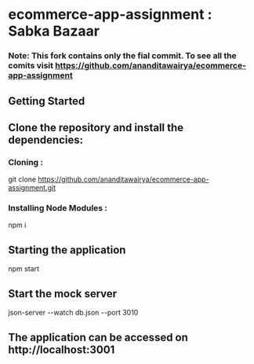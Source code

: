 # ecommerce-app-assignment : Sabka Bazaar


### Note: This fork contains only the fial commit. To see all the comits visit https://github.com/ananditawairya/ecommerce-app-assignment

## Getting Started

## Clone the repository and install the dependencies:

### Cloning : 

git clone https://github.com/ananditawairya/ecommerce-app-assignment.git

### Installing Node Modules : 

npm i

## Starting the application 

npm start

## Start the mock server

json-server --watch db.json --port 3010

## The application can be accessed on http://localhost:3001
